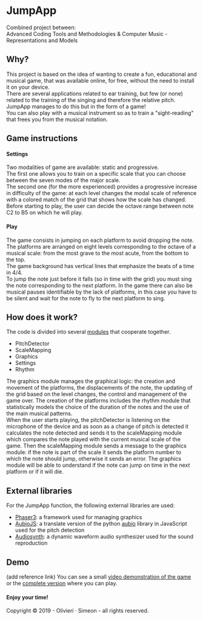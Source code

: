 # JumpApp
Combined project between:  
Advanced Coding Tools and Methodologies & Computer Music - Representations and Models

## Why?
This project is based on the idea of wanting to create a fun, educational and musical game, that was available online, for free, without the need to install it on your device.  
There are several applications related to ear training, but few (or none) related to the training of the singing and therefore the relative pitch.  
JumpApp manages to do this but in the form of a game!  
You can also play with a musical instrument so as to train a "sight-reading" that frees you from the musical notation.

## Game instructions
#### Settings
Two modalities of game are available: static and progressive.  
The first one allows you to train on a specific scale that you can choose between the seven modes of the major scale.  
The second one (for the more experienced) provides a progressive increase in difficulty of the game: at each level changes the modal scale of reference with a colored match of the grid that shows how the scale has changed.  
Before starting to play, the user can decide the octave range between note C2 to B5 on which he will play.

#### Play
The game consists in jumping on each platform to avoid dropping the note.  
The platforms are arranged on eight levels corresponding to the octave of a musical scale: from the most grave to the most acute, from the bottom to the top.  
The game background has vertical lines that emphasize the beats of a time in 4/4.  
To jump the note just before it falls (so in time with the grid) you must sing the note corresponding to the next platform. In the game there can also be musical pauses identifiable by the lack of platforms, in this case you have to be silent and wait for the note to fly to the next platform to sing.

## How does it work?
The code is divided into several [modules](https://github.com/maeprojects/jumpapp/blob/release3/modulesUML.png) that cooperate together.  
  * PitchDetector
  * ScaleMapping
  * Graphics
  * Settings
  * Rhythm

The graphics module manages the graphical logic: the creation and movement of the platforms, the displacements of the note, the updating of the grid based on the level changes, the control and management of the game over. The creation of the platforms includes the rhythm module that statistically models the choice of the duration of the notes and the use of the main musical patterns.   
When the user starts playing, the pitchDetector is listening on the microphone of the device and as soon as a change of pitch is detected it calculates the note detected and sends it to the scaleMapping module which compares the note played with the current musical scale of the game. Then the scaleMapping module sends a message to the graphics module: if the note is part of the scale it sends the platform number to which the note should jump, otherwise it sends an error. The graphics module will be able to understand if the note can jump on time in the next platform or if it will die.

## External libraries
For the JumpApp function, the following external libraries are used:
  * [Phaser3](https://phaser.io/phaser3): a framework used for managing graphics
  * [AubioJS](https://github.com/qiuxiang/aubiojs): a translate version of the python [aubio](https://aubio.org) library in JavaScript used for the pitch detection
  * [Audiosynth](https://github.com/keithwhor/audiosynth): a dynamic waveform audio synthesizer used for the sound reproduction

## Demo
(add reference link)
You can see a small [video demonstration of the game](https://github.com/maeprojects/jumpapp/blob/release3/demo_JumpApp.mp4) or the [complete version](https://jumpapp.surge.sh) where you can play.
#### Enjoy your time!

Copyright © 2019 - Olivieri · Simeon - all rights reserved.


